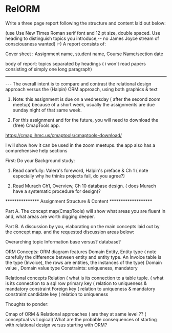 # RelORM

Write a three page report following the structure and content laid out below:

(use Use New Times Roman serif  font and 12 pt size, double spaced. Use heading to distinguish topics you introduce,-- no James Joyce stream of consciousness wanted) :-) A report consists of:

Cover sheet : Assignment name, student name, Course Name/section date

body of report: topics separated by headings ( i won't read papers consisting of simply one long paragraph)

**********************************************************************

--- The overall intent is to compare and contrast the relational  design approach versus the (Halpin)  ORM approach, using both graphics & text

1. Note: this assignment is due on a wednesday ( after the second zoom meetup)  because of a short week, usually the assignments are due sunday night of that same week.

2. For this assignment and for the future, you will need to download the (free) CmapTools app.

https://cmap.ihmc.us/cmaptools/cmaptools-download/

I will show how it can be used in the zoom meetups. the app also has a comprehensive help sections

First: Do your Background study: 

1. Read carefully: Valera's  foreword, Halpin's  preface & Ch 1 ( note especially why he thinks projects fail, do you agree?)

2. Read Murach Ch1, Overview,  Ch 10 database  design. ( does Murach have a systematic procedure for design)?

 

*************** Assignment Structure & Content *******************

Part A. The concept map(CmapTools) will show what areas you are fluent in and, what areas are worth digging deeper.

Part B. A discussion by you, elaborating on the main concepts laid out by the concept map. and the requested discussion areas below:

Overarching topic 
Information base versus? database?

ORM Concepts:
ORM diagram features
Domain Entity, Entity type            ( note carefully the difference between entity and entity type. An Invoice table is the type (Invoice), the rows are entities, the instances of the type)
Domain value , Domain value type
Constraints: uniqueness, mandatory

Relational concepts
Relation ( what is its connection to a table
tuple.   ( what is its connection to a sql row
primary key ( relation to uniqueness & mandatory constraint
Foreign  key ( relation to uniqueness & mandatory constraint
candidate key ( relation to uniqueness

 

Thoughts to ponder: 

Cmap of ORM & Relational approaches ( are they at same level ??
( conceptual vs Logical) What are the probable consequences of starting with relational design   versus starting with ORM?

